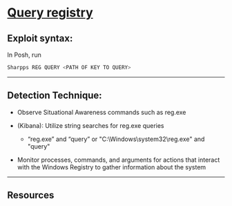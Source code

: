 # [Query registry](https://attack.mitre.org/techniques/T1012/)

## Exploit syntax:
  
 In Posh, run
```powershell
Sharpps REG QUERY <PATH OF KEY TO QUERY>
```

---

## Detection Technique:
* Observe Situational Awareness commands such as  reg.exe
* (Kibana): Utilize string searches for reg.exe queries
    * “reg.exe” and “query” or "C:\\Windows\\system32\\reg.exe" and "query"

* Monitor processes, commands, and arguments for actions that interact with the Windows Registry to gather information about the system

--- 

## Resources